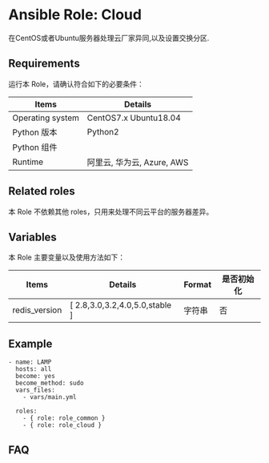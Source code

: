 Ansible Role: Cloud
=========

在CentOS或者Ubuntu服务器处理云厂家异同,以及设置交换分区.

## Requirements

运行本 Role，请确认符合如下的必要条件：

| **Items**      | **Details** |
| ------------------| ------------------|
| Operating system | CentOS7.x Ubuntu18.04 |
| Python 版本 | Python2  |
| Python 组件 |    |
| Runtime | 阿里云, 华为云, Azure, AWS |


## Related roles

本 Role 不依赖其他 roles，只用来处理不同云平台的服务器差异。


## Variables

本 Role 主要变量以及使用方法如下：

| **Items**      | **Details** | **Format**  | **是否初始化** |
| ------------------| ------------------|-----|-----|
| redis_version | [ 2.8,3.0,3.2,4.0,5.0,stable ] | 字符串 | 否 |


## Example

```
- name: LAMP
  hosts: all
  become: yes
  become_method: sudo 
  vars_files:
    - vars/main.yml 

  roles:
    - { role: role_common }
    - { role: role_cloud } 
```

## FAQ
